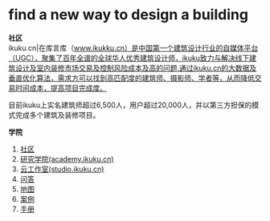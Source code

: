 find a new way to design a building
========
**社区**  
ikuku.cn|在库言库（www.ikukku.cn）是中国第一个建筑设计行业的自媒体平台（UGC），聚集了百年全谱的全球华人优秀建筑设计师，ikuku致力与解决线下建筑设计及室内装修市场交易及控制风险成本及高的问题,通过ikuku.cn的大数据及垂直优化算法，需求方可以找到高匹配度的建筑师、摄影师、学者等，从而降低交易时间成本，提高项目完成度。

目前ikuku上实名建筑师超过6,500人，用户超过20,000人，并以第三方担保的模式完成多个建筑及装修项目。

**学院**  


1. [社区](social_network.md)  
2. [研究学院(academy.ikuku.cn)](academy.md)   
3. [云工作室(studio.ikuku.cn)](studio.md)     
4. [问答](http://wenda.ikuku.cn/)     
5. [地图](http://www.ikuku.cn/map.php)  
6. [案例](cases.md)
6. [手册](guide.md)
 
